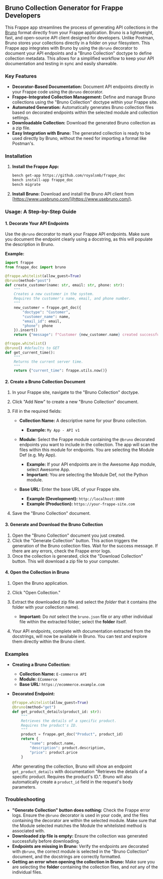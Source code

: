 
  ## Bruno Collection Generator for Frappe Developers


This Frappe app streamlines the process of generating API collections in the [Bruno](https://www.usebruno.com/) format directly from your Frappe application. Bruno is a lightweight, fast, and open-source API client designed for developers. Unlike Postman, Bruno stores your collections directly in a folder on your filesystem. This Frappe app integrates with Bruno by using the `@bruno` decorator to document your API endpoints and a "Bruno Collection" doctype to define collection metadata. This allows for a simplified workflow to keep your API documentation and testing in sync and easily shareable.

### Key Features

*   **Decorator-Based Documentation:** Document API endpoints directly in your Frappe code using the `@bruno` decorator.
*   **Frappe-Integrated Collection Management:** Define and manage Bruno collections using the "Bruno Collection" doctype within your Frappe site.
*   **Automated Generation:** Automatically generates Bruno collection files based on decorated endpoints within the selected module and collection settings.
*   **Downloadable Collection:** Download the generated Bruno collection as a zip file.
*    **Easy Integration with Bruno:**  The generated collection is ready to be used directly by Bruno, without the need for importing a format like Postman's.

### Installation

1.  **Install the Frappe App:**

    ```bash
    bench get-app https://github.com/royalsmb/frappe_doc
    bench install-app frappe_doc
    bench migrate
    ```

2.  **Install Bruno:** Download and install the Bruno API client from [https://www.usebruno.com/](https://www.usebruno.com/).

### Usage: A Step-by-Step Guide

#### 1. Decorate Your API Endpoints

Use the `@bruno` decorator to mark your Frappe API endpoints.  Make sure you document the endpoint clearly using a docstring, as this will populate the description in Bruno.

**Example:**

```python
import frappe
from frappe_doc import bruno

@frappe.whitelist(allow_guest=True)
@bruno(method="post")
def create_customer(name: str, email: str, phone: str):
    """
    Creates a new customer in the system.
    Requires the customer's name, email, and phone number.
    """
    new_customer = frappe.get_doc({
        "doctype": "Customer",
        "customer_name": name,
        "email_id": email,
        "phone": phone
    }).insert()
    return {"message": f"Customer {new_customer.name} created successfully"}

@frappe.whitelist()
@bruno() #defaults to GET
def get_current_time():
    """
    Returns the current server time.
    """
    return {"current_time": frappe.utils.now()}
```

#### 2. Create a Bruno Collection Document

1.  In your Frappe site, navigate to the "Bruno Collection" doctype.
2.  Click "Add New" to create a new "Bruno Collection" document.
3.  Fill in the required fields:

    *   **Collection Name:**  A descriptive name for your Bruno collection.

        *   **Example:** `My App - API v1`

    *   **Module:** Select the Frappe module containing the `@bruno` decorated endpoints you want to include in the collection. The app will scan the files within this module for endpoints. You are selecting the Module Def (e.g. My App).

        *   **Example:** If your API endpoints are in the Awesome App module, select Awesome App.
        *   **Important:** You are selecting the Module Def, not the Python module.

    *   **Base URL:** Enter the base URL of your Frappe site.

        *   **Example (Development):** `http://localhost:8000`
        *   **Example (Production):** `https://your-frappe-site.com`

4.  Save the "Bruno Collection" document.

#### 3. Generate and Download the Bruno Collection

1.  Open the "Bruno Collection" document you just created.
2.  Click the "Generate Collection" button. This action triggers the generation of the Bruno collection files. Wait for the success message. If there are any errors, check the Frappe error logs.
3.  Once the collection is generated, click the "Download Collection" button. This will download a zip file to your computer.

#### 4. Open the Collection in Bruno

1.  Open the Bruno application.
2.  Click "Open Collection."
3.  Extract the downloaded zip file and select the *folder* that it contains (the folder with your collection name).

    *   **Important:** Do *not* select the `bruno.json` file or any other individual file within the extracted folder; select the **folder** itself.

4.  Your API endpoints, complete with documentation extracted from the docstrings, will now be available in Bruno. You can test and explore them directly within the Bruno client.

### Examples

*   **Creating a Bruno Collection:**

    *   **Collection Name:** `E-commerce API`
    *   **Module:** `ECommerce`
    *   **Base URL:** `https://ecommerce.example.com`

*   **Decorated Endpoint:**

    ```python
    @frappe.whitelist(allow_guest=True)
    @bruno(method="get")
    def get_product_details(product_id: str):
        """
        Retrieves the details of a specific product.
        Requires the product's ID.
        """
        product = frappe.get_doc("Product", product_id)
        return {
            "name": product.name,
            "description": product.description,
            "price": product.price
        }
    ```

    After generating the collection, Bruno will show an endpoint `get_product_details` with documentation "Retrieves the details of a specific product. Requires the product's ID.". Bruno will also automatically create a `product_id` field in the request's body parameters.

### Troubleshooting

*   **"Generate Collection" button does nothing:** Check the Frappe error logs. Ensure the `@bruno` decorator is used in your code, and the files containing the decorator are within the selected module. Make sure that the Module selected matches the Module the whitelisted method is associated with.
*   **Downloaded zip file is empty:** Ensure the collection was generated successfully before downloading.
*   **Endpoints are missing in Bruno:** Verify the endpoints are decorated with `@bruno`, the correct module is selected in the "Bruno Collection" document, and the docstrings are correctly formatted.
*   **Getting an error when opening the collection in Bruno:** Make sure you are selecting the **folder** containing the collection files, and *not* any of the individual files.
